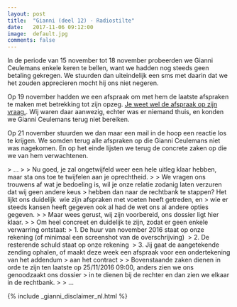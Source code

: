 ```yaml
---
layout: post
title:  "Gianni (deel 12) - Radiostilte"
date:   2017-11-06 09:12:00
image:  default.jpg
comments: false
---
```

In de periode van 15 november tot 18 november probeerden we <span itemscope itemtype="http://schema.org/Person"><span itemprop="givenName">Gianni</span> <span class="hidden" itemprop="familyName">Ceulemans</span></span> 
enkele keren te bellen, want we hadden nog steeds geen betaling gekregen. We stuurden dan uiteindelijk een sms met daarin 
dat we het zouden apprecieren mocht hij ons niet negeren.

Op 19 november hadden we een afspraak om met hem de laatste afspraken te maken met betrekking tot zijn opzeg. [Je weet
wel de afspraak op zijn vraag.](/blog/2017/10/gianni-deel-10-opzeg#vraag-afspraak). Wij waren daar aanwezig, echter was 
er niemand thuis, en konden we <span itemscope itemtype="http://schema.org/Person"><span itemprop="givenName">Gianni</span> <span class="hidden" itemprop="familyName">Ceulemans</span></span> 
terug niet bereiken.

Op 21 november stuurden we dan maar een mail in de hoop een reactie los te krijgen. We somden terug alle afspraken op
die <span itemscope itemtype="http://schema.org/Person"><span itemprop="givenName">Gianni</span> <span class="hidden" itemprop="familyName">Ceulemans</span></span> 
niet was nagekomen. En op het einde lijsten we terug de concrete zaken op die we van hem verwachtenen.

<div class="email" itemscope itemtype="http://schema.org/Message">
  <div itemscope itemprop="sender" itemtype="http://schema.org/Person"><meta itemprop="name" content="Tijs Verkoyen" /></div>
  <div itemscope itemprop="recipient" itemtype="http://schema.org/Person"><meta itemprop="name" content="Gianni Ceulemans" /></div>
  <meta itemprop="dateSent" content="2016-11-21T20:24:00" />
  <div itemprop="text" markdown="1">
> &hellip;
> 
> Nu goed, je zal ongetwijfeld weer een hele uitleg klaar hebben, maar sta ons toe te twijfelen aan je oprechtheid.
> 
> We vragen ons trouwens af wat je bedoeling is, wil je onze relatie zodanig laten verzuren dat wij geen andere keus 
> hebben dan naar de rechtbank te stappen? Het lijkt ons duidelijk  wie zijn afspraken met voeten heeft getreden, en 
> wie er steeds kansen heeft gegeven ook al had de wet ons al andere opties gegeven. 
>
> Maar wees gerust, wij zijn voorbereid, ons dossier ligt hier klaar.
>
> Om heel concreet en duidelijk te zijn, zodat er geen enkele verwarring ontstaat:
> 1. De huur van november 2016 staat op onze rekening (of minimaal een screenshot van de overschrijving) 
> 2. De resterende schuld staat op onze rekening 
> 3. Jij gaat de aangetekende zending ophalen, of maakt deze week een afspraak voor een ondertekening van het addendum 
>    aan het contract
>
> Bovenstaande zaken dienen in orde te zijn ten laatste op 25/11/2016 09:00, anders zien we ons genoodzaakt ons dossier 
> in te dienen bij de rechter en dan zien we elkaar in de rechtbank.
> 
> &hellip;
</div>

{% include _gianni_disclaimer_nl.html %}
